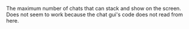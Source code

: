 The maximum number of chats that can stack and show on the screen. Does not seem to work because the chat gui's code does not read from here.